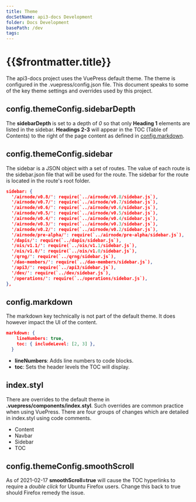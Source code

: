 ```yaml
---
title: Theme
docSetName: api3-docs Development
folder: Docs Development
basePath: /dev
tags:
---
```


# {{$frontmatter.title}}

<TocHeader />
<TOC class="table-of-contents" :include-level="[2,3]" />

The api3-docs project uses the VuePress default theme. The theme is configured
in the .vuepress/config.json file. This document speaks to some of the key theme
settings and overrides used by this project.

## config.themeConfig.sidebarDepth

The **sidebarDepth** is set to a depth of _0_ so that only **Heading 1**
elements are listed in the sidebar. **Headings 2-3** will appear in the TOC
(Table of Contents) to the right of the page content as defined in
[config.markdown](./theme.md#config-markdown).

## config.themeConfig.sidebar

The sidebar is a JSON object with a set of routes. The value of each route is
the sidebar.json file that will be used for the route. The sidebar for the route
is located in the route's root folder.

```json
sidebar: {
  '/airnode/v0.8/': require(`../airnode/v0.8/sidebar.js`),
  '/airnode/v0.7/': require(`../airnode/v0.7/sidebar.js`),
  '/airnode/v0.6/': require(`../airnode/v0.6/sidebar.js`),
  '/airnode/v0.5/': require(`../airnode/v0.5/sidebar.js`),
  '/airnode/v0.4/': require(`../airnode/v0.4/sidebar.js`),
  '/airnode/v0.3/': require(`../airnode/v0.3/sidebar.js`),
  '/airnode/v0.2/': require(`../airnode/v0.2/sidebar.js`),
  '/airnode/pre-alpha/': require(`../airnode/pre-alpha/sidebar.js`),
  '/dapis/': require(`../dapis/sidebar.js`),
  '/ois/v1.1/': require(`../ois/v1.1/sidebar.js`),
  '/ois/v1.0/': require(`../ois/v1.0/sidebar.js`),
  '/qrng/': require(`../qrng/sidebar.js`),
  '/dao-members/': require(`../dao-members/sidebar.js`),
  '/api3/': require(`../api3/sidebar.js`),
  '/dev/': require(`../dev/sidebar.js`),
  '/operations/': require(`../operations/sidebar.js`),
},
```

## config.markdown

The markdown key technically is not part of the default theme. It does however
impact the UI of the content.

```json
markdown: {
    lineNumbers: true,
    toc: { includeLevel: [2, 3] },
  }
```

- **lineNumbers**: Adds line numbers to code blocks.
- **toc**: Sets the header levels the TOC will display.

## index.styl

There are overrides to the default theme in **.vuepress/components/index.styl**.
Such overrides are common practice when using VuePress. There are four groups of
changes which are detailed in index.styl using code comments.

- Content
- Navbar
- Sidebar
- TOC

## config.themeConfig.smoothScroll

As of 2021-02-17 **smoothScroll=true** will cause the TOC hyperlinks to require
a _double click_ for Ubuntu Firefox users. Change this back to true should
Firefox remedy the issue.
